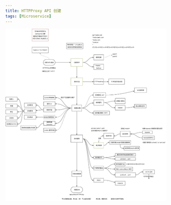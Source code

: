 ```yaml
---
title: HTTPProxy API 创建
tags: [Microservice]
---
```


![image](images/resize,w_960,m_lfit_8924ed9f.jpg)
